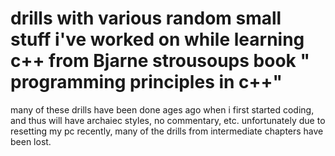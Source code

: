 # drills with various random small stuff i've worked on while learning c++ from Bjarne strousoups book " programming principles in c++"
many of these drills have been done ages ago when i first started coding, and thus will have archaiec styles, no commentary, etc.
unfortunately due to resetting my pc recently, many of the drills from intermediate chapters have been lost.
